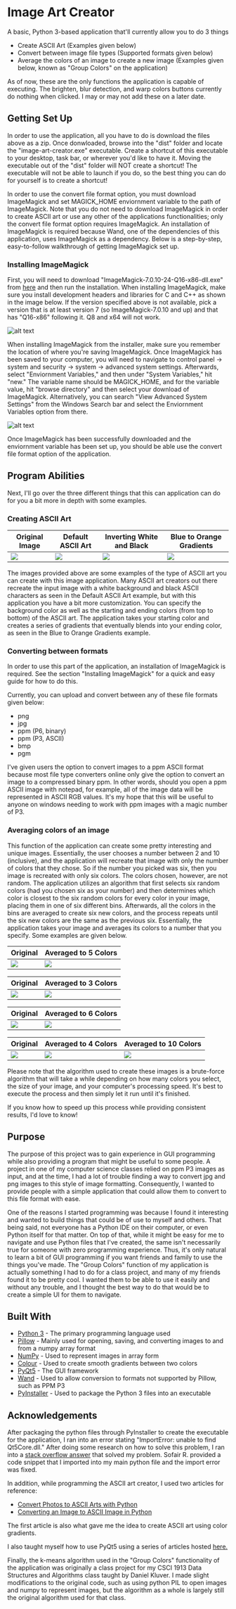 # Image Art Creator
A basic, Python 3-based application that'll currently allow you to do 3 things
* Create ASCII Art (Examples given below)
* Convert between image file types (Supported formats given below)
* Average the colors of an image to create a new image (Examples given below, known as "Group Colors" on the application)

As of now, these are the only functions the application is capable of executing. The brighten, blur detection, and warp colors buttons currently do nothing when clicked. I may or may not add these on a later date.

## Getting Set Up
In order to use the application, all you have to do is download the files above as a zip. Once donwloaded, browse into the "dist" folder and locate the "image-art-creator.exe" executable. Create a shortcut of this executable to your desktop, task bar, or wherever you'd like to have it. Moving the executable out of the "dist" folder will NOT create a shortcut! The executable will not be able to launch if you do, so the best thing you can do for yourself is to create a shortcut!

In order to use the convert file format option, you must download ImageMagick and set MAGICK_HOME enviornment variable to the path of ImageMagick. Note that you do not need to download ImageMagick in order to create ASCII art or use any other of the applications functionalities; only the convert file format option requires ImageMagick. An installation of ImageMagick is required because Wand, one of the dependencies of this application, uses ImageMagick as a dependency. Below is a step-by-step, easy-to-follow walkthrough of getting ImageMagick set up.

### Installing ImageMagick
First, you will need to download "ImageMagick-7.0.10-24-Q16-x86-dll.exe" from [here](http://www.imagemagick.org/download/binaries/) and then run the installation. When installing ImageMagick, make sure you install development headers and libraries for C and C++ as shown in the image below. If the version specified above is not available, pick a version that is at least version 7 (so ImageMagick-7.0.10 and up) and that has "Q16-x86" following it. Q8 and x64 will not work. 

![alt text](https://docs.wand-py.org/en/0.4.1/_images/windows-setup.png)

When installing ImageMagick from the installer, make sure you remember the location of where you're saving ImageMagick. Once ImageMagick has been saved to your computer, you will need to navigate to control panel -> system and security -> system -> advanced system settings. Afterwards, select "Enviornment Variables," and then under "System Variables," hit "new." The variable name should be MAGICK_HOME, and for the variable value, hit "browse directory" and then select your download of ImageMagick. Alternatively, you can search "View Advanced System Settings" from the Windows Search bar and select the Enviornment Variables option from there. 

![alt text](https://docs.wand-py.org/en/0.4.1/_images/windows-envvar.png)

Once ImageMagick has been successfully downloaded and the enviornment variable has been set up, you should be able use the convert file format option of the application.

## Program Abilities
Next, I'll go over the three different things that this can application can do for you a bit more in depth with some examples.

### Creating ASCII Art

| Original Image | Default ASCII Art | Inverting White and Black | Blue to Orange Gradients |
| ----- | ----- | ----- | ----- |
| ![](https://user-images.githubusercontent.com/46146906/88861163-01f6c980-d1c3-11ea-981a-fa588532e730.png) | ![](https://user-images.githubusercontent.com/46146906/88860771-1b4b4600-d1c2-11ea-86ea-277e1bdf331e.png) | ![](https://user-images.githubusercontent.com/46146906/88860780-1e463680-d1c2-11ea-9eeb-5f0e1e6d206b.png) | ![](https://user-images.githubusercontent.com/46146906/88860785-20a89080-d1c2-11ea-8c4a-fa98b2931027.png) |

The images provided above are some examples of the type of ASCII art you can create with this image application. Many ASCII art creators out there recreate the input image with a white background and black ASCII characters as seen in the Default ASCII Art example, but with this application you have a bit more customization. You can specify the background color as well as the starting and ending colors (from top to bottom) of the ASCII art. The application takes your starting color and creates a series of gradients that eventually blends into your ending color, as seen in the Blue to Orange Gradients example. 

### Converting between formats
In order to use this part of the application, an installation of ImageMagick is required. See the section "Installing ImageMagick" for a quick and easy guide for how to do this.

Currently, you can upload and convert between any of these file formats given below:
* png
* jpg
* ppm (P6, binary)
* ppm (P3, ASCII)
* bmp
* pgm

I've given users the option to convert images to a ppm ASCII format because most file type converters online only give the option to convert an image to a compressed binary ppm. In other words, should you open a ppm ASCII image with notepad, for example, all of the image data will be represented in ASCII RGB values. It's my hope that this will be useful to anyone on windows needing to work with ppm images with a magic number of P3. 

### Averaging colors of an image
This function of the application can create some pretty interesting and unique images. Essentially, the user chooses a number between 2 and 10 (inclusive), and the application will recreate that image with only the number of colors that they chose. So if the number you picked was six, then you image is recreated with only six colors. The colors chosen, however, are not random. The application utilizes an algorithm that first selects six random colors (had you chosen six as your number) and then determines which color is closest to the six random colors for every color in your image, placing them in one of six different bins. Afterwards, all the colors in the bins are averaged to create six new colors, and the process repeats until the six new colors are the same as the previous six. Essentially, the application takes your image and averages its colors to a number that you specify. Some examples are given below.

| Original | Averaged to 5 Colors |
| ----- | ----- |
| ![](https://user-images.githubusercontent.com/46146906/88862553-30c26f00-d1c6-11ea-9169-f498f61bde44.jpg) | ![](https://user-images.githubusercontent.com/46146906/88862552-2e601500-d1c6-11ea-855c-1db38e28adf8.png) |

| Original | Averaged to 3 Colors |
| ----- | ----- |
| ![](https://user-images.githubusercontent.com/46146906/88977129-eb17ac00-d282-11ea-9d8a-f865828877ea.jpg) | ![](https://user-images.githubusercontent.com/46146906/88977136-eeab3300-d282-11ea-8649-e96a5955ccb5.png) |

| Original | Averaged to 6 Colors |
| ----- | ----- | 
| ![](https://user-images.githubusercontent.com/46146906/88977603-d7b91080-d283-11ea-8fae-a5ed119b5930.jpg) | ![](https://user-images.githubusercontent.com/46146906/88977611-da1b6a80-d283-11ea-8d34-85997aaf34cc.png) |

| Original | Averaged to 4 Colors | Averaged to 10 Colors |
| ----- | ----- | ----- |
| ![](https://user-images.githubusercontent.com/46146906/88977193-113d4c00-d283-11ea-8789-7edacbc1d866.png) | ![](https://user-images.githubusercontent.com/46146906/88977151-f4a11400-d282-11ea-9bd9-70731f46c04d.png) | ![](https://user-images.githubusercontent.com/46146906/88977142-f1a62380-d282-11ea-883a-5af19012308b.png) | ![](https://user-images.githubusercontent.com/46146906/88977611-da1b6a80-d283-11ea-8d34-85997aaf34cc.png) |

Please note that the algorithm used to create these images is a brute-force algorithm that will take a while depending on how many colors you select, the size of your image, and your computer's processing speed. It's best to execute the process and then simply let it run until it's finished. 

If you know how to speed up this process while providing consistent results, I'd love to know! 

## Purpose
The purpose of this project was to gain experience in GUI programming while also providing a program that might be useful to some people. A project in one of my computer science classes relied on ppm P3 images as input, and at the time, I had a lot of trouble finding a way to convert jpg and png images to this style of image formatting. Consequently, I wanted to provide people with a simple application that could allow them to convert to this file format with ease. 

One of the reasons I started programming was because I found it interesting and wanted to build things that could be of use to myself and others. That being said, not everyone has a Python IDE on their computer, or even Python itself for that matter. On top of that, while it might be easy for me to navigate and use Python files that I've created, the same isn't necessarily true for someone with zero programming experience. Thus, it's only natural to learn a bit of GUI programming if you want friends and family to use the things you've made. The "Group Colors" function of my application is actually something I had to do for a class project, and many of my friends found it to be pretty cool. I wanted them to be able to use it easily and without any trouble, and I thought the best way to do that would be to create a simple UI for them to navigate. 

## Built With
* [Python 3](https://www.python.org/downloads/) - The primary programming language used
* [Pillow](https://pillow.readthedocs.io/en/stable/) - Mainly used for opening, saving, and converting images to and from a numpy array format
* [NumPy](https://numpy.org/) - Used to represent images in array form
* [Colour](https://pypi.org/project/colour/) - Used to create smooth gradients between two colors
* [PyQt5](https://pypi.org/project/PyQt5/) - The GUI framework
* [Wand](https://docs.wand-py.org/en/0.6.2/) - Used to allow conversion to formats not supported by Pillow, such as PPM P3
* [PyInstaller](https://pypi.org/project/PyInstaller/) - Used to package the Python 3 files into an executable 

## Acknowledgements 
After packaging the python files through PyInstaller to create the executable for the application, I ran into an error stating "ImportError: unable to find Qt5Core.dll." After doing some research on how to solve this problem, I ran into a [stack overflow answer](https://stackoverflow.com/questions/56949297/how-to-fix-importerror-unable-to-find-qt5core-dll-on-path-after-pyinstaller-b) that solved my problem. Sofair R. provided a code snippet that I imported into my main python file and the import error was fixed. 

In addition, while programming the ASCII art creator, I used two articles for reference:
* [Convert Photos to ASCII Arts with Python](https://wshanshan.github.io/python/asciiart/)
* [Converting an Image to ASCII Image in Python](https://www.geeksforgeeks.org/converting-image-ascii-image-python/)

The first article is also what gave me the idea to create ASCII art using color gradients. 

I also taught myself how to use PyQt5 using a series of articles hosted [here.](https://www.learnpyqt.com/)

Finally, the k-means algorithm used in the "Group Colors" functionality of the application was originally a class project for my CSCI 1913 Data Structures and Algorithms class taught by Daniel Kluver. I made slight modifications to the original code, such as using python PIL to open images and numpy to represent images, but the algorithm as a whole is largely still the original algorithm used for that class. 
